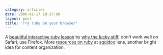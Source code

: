 ```yaml
---
category: articles
date: 2006-01-17 10:17:00
layout: post
title: 'Try ruby on your browser'
---
```


<p>A <a href="http://tryruby.hobix.com/">beautiful interactive ruby lesson</a> by <a href="http://whytheluckystiff.net/">why the lucky stiff</a>, don't work well on Safari, use Firefox. More <a href="http://www.squidoo.com/search/results/ruby">resources on ruby</a> at <a href="http://www.squidoo.com/">squidoo</a> lens, another bright idea for content organization.</p>
